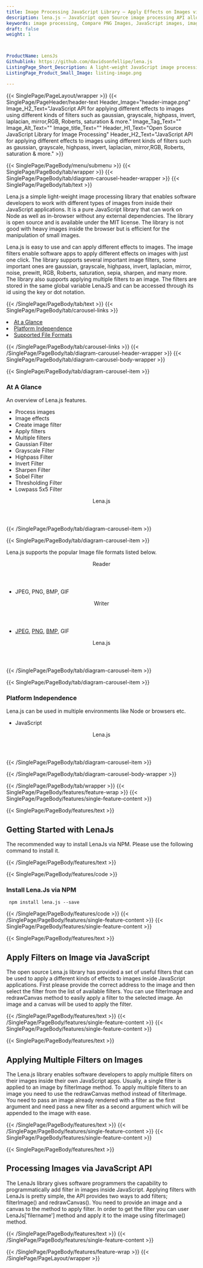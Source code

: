 ```yaml
---
title: Image Processing JavaScript Library – Apply Effects on Images via Filters
description: lena.js – JavaScript open Source image processing API allows programmers to apply different effects to images using different kinds of filters.
keywords: image processing, Compare PNG Images, JavaScript images, image processing library, JavaScript PNG API, JavaScript JPG, JavaScript image API, JavaScript Image creation, Modify images, compare images by ignoring Antialiasing, compare images by ignoring Caret
draft: false
weight: 1



ProductName: LensJs
Githublink: https://github.com/davidsonfellipe/lena.js
ListingPage_Short_Description: A light-weight JavaScript image processing library that enables software developers to apply different types of effects on images using multiple filters.
ListingPage_Product_Small_Image: listing-image.png 

---
```


{{< SinglePage/PageLayout/wrapper >}}
{{< SinglePage/PageHeader/header-text
Header_Image="header-image.png"
Image_H2_Text="JavaScript API for applying different effects to images using different kinds of filters such as gaussian, grayscale, highpass, invert, laplacian, mirror,RGB, Roberts, saturation & more."
Image_Tag_Text=""
Image_Alt_Text=""
Image_title_Text=""
Header_H1_Text="Open Source JavaScript Library for Image Processing"
Header_H2_Text="JavaScript API for applying different effects to images using different kinds of filters such as gaussian, grayscale, highpass, invert, laplacian, mirror,RGB, Roberts, saturation & more." >}}

{{< SinglePage/PageBody/menu/submenu >}}
{{< SinglePage/PageBody/tab/wrapper >}}
{{< SinglePage/PageBody/tab/diagram-carousel-header-wrapper >}}
{{< SinglePage/PageBody/tab/text >}}



<p>Lena.js a simple light-weight image processing library that enables software developers to work with different types of images from inside their JavaScript applications. It is a pure JavaScript library that can work on Node as well as in-browser without any external dependencies. The library is open source and is available under the MIT license. The library is not good with heavy images inside the browser but is efficient for the manipulation of small images.</p>
<p>Lena.js is easy to use and can apply different effects to images. The image filters enable software apps to apply different effects on images with just one click. The library supports several important image filters, some important ones are gaussian, grayscale, highpass, invert, laplacian, mirror, noise, prewitt, RGB, Roberts, saturation, sepia, sharpen, and many more. The library also supports applying multiple filters to an image. The filters are stored in the same global variable LenaJS and can be accessed through its id using the key or dot notation.</p>

{{< /SinglePage/PageBody/tab/text >}}
{{< SinglePage/PageBody/tab/carousel-links >}}

<li data-target="#diagramcarousel" data-slide-to="0"><a href="#">At a Glance</a></li>
<li data-target="#diagramcarousel" data-slide-to="2"><a href="#">Platform Independence</a></li>
<li data-target="#diagramcarousel" data-slide-to="1"><a class="activetab" href="#">Supported File Formats</a></li>


{{< /SinglePage/PageBody/tab/carousel-links >}}
{{< /SinglePage/PageBody/tab/diagram-carousel-header-wrapper >}}
{{< SinglePage/PageBody/tab/diagram-carousel-body-wrapper >}}

{{< SinglePage/PageBody/tab/diagram-carousel-item >}}
<h3>At A Glance</h3>
<p>An overview of Lena.js features.</p>
<div class="diagram1 d1-poi">
<div class="d1-row">
<div class="d1-col d1-right">
<ul>
<li>Process images</li>
<li>Image effects</li>
<li>Create image filter</li>
<li>Apply filters</li>
<li>Multiple filters</li>
<li>Gaussian Filter</li>
<li>Grayscale Filter</li>
<li>Highpass Filter</li>
<li>Invert Filter</li>
<li>Sharpen Filter</li>
<li>Sobel Filter</li>
<li>Thresholding Filter</li>
<li>Lowpass 5x5 Filter</li>
</ul>
</div>
<div class="d1-col d1-left"> </div>
</div>
<div class="d1-logo" style="border: none;"><header>Lena.js</header><footer><small></small></footer></div>
<!--/logo--></div>
<!--/diagram1-->
{{< /SinglePage/PageBody/tab/diagram-carousel-item >}}

{{< SinglePage/PageBody/tab/diagram-carousel-item >}}
<p>Lena.js supports the popular Image file formats listed below.</p>
<div class="diagram1 d2 d1-poi">
<div class="d1-row">
<div class="d1-col d1-left"><header><i class="fa fa-arrows-v"> </i> Reader</header>
<ul>
<li> JPEG, PNG, BMP, GIF</li>
</ul>
</div>
<!--/left-->
<div class="d1-col d1-right"><header><i class="fa fa-long-arrow-down"> </i> Writer</header>
<ul>
<li> <a href="https://docs.fileformat.com/image/jpeg/">JPEG</a>, <a href="https://docs.fileformat.com/image/png/">PNG</a>, <a href="https://docs.fileformat.com/image/bmp/">BMP</a>, GIF</li>
</ul>
</div>
<!--/right--></div>
<!--/row-->
<div class="d1-logo" style="border: none;"><header>Lena.js</header><footer><small></small></footer></div>
<!--/logo--></div>
<!--/diagram2-->
{{< /SinglePage/PageBody/tab/diagram-carousel-item >}}

{{< SinglePage/PageBody/tab/diagram-carousel-item >}}
<h3>Platform Independence</h3>
<p>Lena.js can be used in multiple environments like Node or browsers etc.</p>
<div class="diagram1 d1-poi">
<div class="d1-row">
<div class="d1-col d1-right">
<ul>
<li>JavaScript </li>
</ul>
</div>
<!--/right--></div>
<!--/row-->
<div class="d1-logo" style="border: none;"><header>Lena.js</header><footer><small></small></footer></div>
<!--/logo--></div>
<!--/diagram2 -->
{{< /SinglePage/PageBody/tab/diagram-carousel-item >}}

{{< /SinglePage/PageBody/tab/diagram-carousel-body-wrapper >}}

{{< /SinglePage/PageBody/tab/wrapper >}}
{{< SinglePage/PageBody/features/feature-wrap >}}
{{< SinglePage/PageBody/features/single-feature-content >}}

{{< SinglePage/PageBody/features/text >}}
<h2 class="h2title">Getting Started with LenaJs</h2>
<p>The recommended way to install LenaJs via NPM. Please use the following command to install it.</p>
{{< /SinglePage/PageBody/features/text >}}

{{< SinglePage/PageBody/features/code >}}
<h3><strong>Install Lena.Js via NPM</strong></h3>
<pre><code class="html"> npm install lena.js --save </code></pre>


{{< /SinglePage/PageBody/features/code >}}
{{< /SinglePage/PageBody/features/single-feature-content >}}
{{< SinglePage/PageBody/features/single-feature-content >}}

{{< SinglePage/PageBody/features/text >}}
<h2 class="h2title">Apply Filters on Image via JavaScript</h2>
<p>The open source Lena.js library has provided a set of useful filters that can be used to apply a different kinds of effects to images inside JavaScript applications. First please provide the correct address to the image and then select the filter from the list of available filters. You can use filterImage and redrawCanvas method to easily apply a filter to the selected image. An image and a canvas will be used to apply the filter.</p>

{{< /SinglePage/PageBody/features/text >}}
{{< /SinglePage/PageBody/features/single-feature-content >}}
{{< SinglePage/PageBody/features/single-feature-content >}}

{{< SinglePage/PageBody/features/text >}}
<h2 class="h2title">Applying Multiple Filters on Images</h2>
<p>The Lena.js library enables software developers to apply multiple filters on their images inside their own JavaScript apps. Usually, a single filter is applied to an image by filterImage method. To apply multiple filters to an image you need to use the redrawCanvas method instead of filterImage. You need to pass an image already rendered with a filter as the first argument and need pass a new filter as a second argument which will be appended to the image with ease.</p>

{{< /SinglePage/PageBody/features/text >}}
{{< /SinglePage/PageBody/features/single-feature-content >}}
{{< SinglePage/PageBody/features/single-feature-content >}}

{{< SinglePage/PageBody/features/text >}}
<h2 class="h2title">Processing Images via JavaScript API</h2>
<p>The LenaJs library gives software programmers the capability to programmatically add filter in images inside JavaScript. Applying filters with LenaJs is pretty simple, the API provides two ways to add filters; filterImage() and redrawCanvas(). You need to provide an image and a canvas to the method to apply filter. In order to get the filter you can user LenaJs['filername'] method and apply it to the image using filterImage() method.</p>

{{< /SinglePage/PageBody/features/text >}}
{{< /SinglePage/PageBody/features/single-feature-content >}}

{{< /SinglePage/PageBody/features/feature-wrap >}}
{{< /SinglePage/PageLayout/wrapper >}}